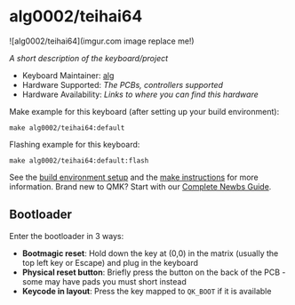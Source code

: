 # alg0002/teihai64

![alg0002/teihai64](imgur.com image replace me!)

*A short description of the keyboard/project*

* Keyboard Maintainer: [alg](https://github.com/alg)
* Hardware Supported: *The PCBs, controllers supported*
* Hardware Availability: *Links to where you can find this hardware*

Make example for this keyboard (after setting up your build environment):

    make alg0002/teihai64:default

Flashing example for this keyboard:

    make alg0002/teihai64:default:flash

See the [build environment setup](https://docs.qmk.fm/#/getting_started_build_tools) and the [make instructions](https://docs.qmk.fm/#/getting_started_make_guide) for more information. Brand new to QMK? Start with our [Complete Newbs Guide](https://docs.qmk.fm/#/newbs).

## Bootloader

Enter the bootloader in 3 ways:

* **Bootmagic reset**: Hold down the key at (0,0) in the matrix (usually the top left key or Escape) and plug in the keyboard
* **Physical reset button**: Briefly press the button on the back of the PCB - some may have pads you must short instead
* **Keycode in layout**: Press the key mapped to `QK_BOOT` if it is available
